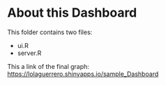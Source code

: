 # About this Dashboard

This folder contains two files:
  - ui.R
  - server.R


This a link of the final graph:  
https://lolaguerrero.shinyapps.io/sample_Dashboard
